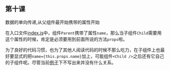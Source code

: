 ## 第十课

数据的单向传递,从父组件最开始携带的属性开始

在入口文件[index.js](https://github.com/daoyi7/r/blob/master/src/index.js)中，组件``Parent``携带了属性``name``，那么当子组件``Child``需要用这个属性的时候，肯定是必须要用到前面所说的方法``props``啦。

为了良好的代码习惯，也为了其他人阅读代码的时候不那么吃力，在子组件上也最好要显式的把``name={this.props.name}``加上，可能组件``<Child />``之后还有它自己的子组件呢。尽管当前[例子](https://github.com/daoyi7/r/blob/master/src/study/study-10/study-10.js)下不写出来并没有什么关系。
